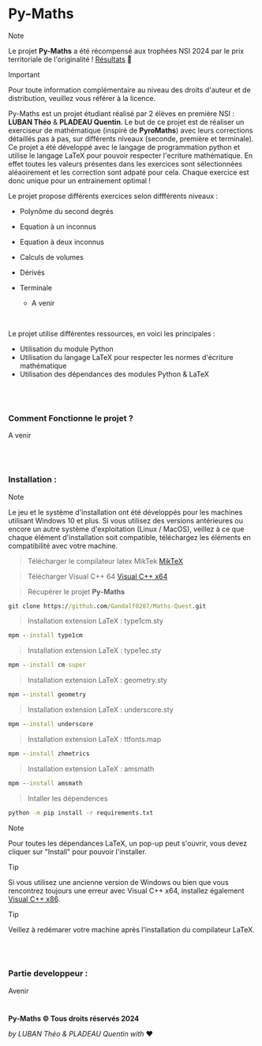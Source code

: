 # Py-Maths

> [!NOTE]
> Le projet **Py-Maths** a été récompensé aux trophées NSI 2024 par le prix territoriale de l'originalité ! [Résultats](https://trophees-nsi.fr/resultats-2024) :tada:

> [!IMPORTANT]
> Pour toute information complémentaire au niveau des droits d'auteur et de distribution, veuillez vous référer à la licence.

Py-Maths est un projet étudiant réalisé par 2 élèves en première NSI : **LUBAN Théo** & **PLADEAU Quentin**. Le but de ce projet est de réaliser un exerciseur de mathématique (inspiré de **PyroMaths**) avec leurs corrections détaillés pas à pas, sur différents niveaux (seconde, première et terminale). Ce projet a été développé avec le langage de programmation python et utilise le langage LaTeX pour pouvoir respecter l'ecriture mathématique. En effet toutes les valeurs présentes dans les exercices sont sélectionnées aléaoirement et les correction sont adpaté pour cela. Chaque exercice est donc unique pour un entrainement optimal !

Le projet propose différents exercices selon diffférents niveaux : 
  - Polynôme du second degrés
  - Equation à un inconnus
  - Equation à deux inconnus
  - Calculs de volumes
  - Dérivés

- Terminale
  - A venir

<br>

 Le projet utilise différentes ressources, en voici les principales : 
- Utilisation du module Python
- Utilisation du langage LaTeX pour respecter les normes d'écriture mathématique
- Utilisation des dépendances des modules Python & LaTeX

<br> </br>
### Comment Fonctionne le projet ?

A venir

<br> </br>

### Installation :

> [!NOTE]
> Le jeu et le système d'installation ont été développés pour les machines utilisant Windows 10 et plus.
> Si vous utilisez des versions antérieures ou encore un autre système d'exploitation (Linux / MacOS), veillez à ce que chaque élément d'installation soit compatible, téléchargez les éléments en compatibilité avec votre machine.

  > Télécharger le compilateur latex MikTek
  [MikTeX](https://miktex.org/download)

  > Télécharger Visual C++ 64
  [Visual C++ x64](https://learn.microsoft.com/en-us/cpp/windows/latest-supported-vc-redist?view=msvc-170)

  > Récupérer le projet **Py-Maths**
  ```cmd
  git clone https://github.com/Gandalf0207/Maths-Quest.git
  ```
  > Installation extension LaTeX : type1cm.sty
  ```cmd
  mpm --install type1cm
  ```
  > Installation extension LaTeX : type1ec.sty
  ```cmd
  mpm --install cm-super
  ```
  > Installation extension LaTeX : geometry.sty
  ```cmd
  mpm --install geometry
  ```
  > Installation extension LaTeX : underscore.sty
  ```cmd
  mpm --install underscore
  ```
  > Installation extension LaTeX : ttfonts.map
  ```cmd
  mpm --install zhmetrics
  ```
  > Installation extension LaTeX : amsmath
  ```cmd
  mpm --install amsmath
  ```
  > Intaller les dépendences
  ```cmd
  python -m pip install -r requirements.txt
  ```

> [!NOTE]
> Pour toutes les dépendances LaTeX, un pop-up peut s'ouvrir, vous devez cliquer sur "Install" pour pouvoir l'installer.

> [!TIP]
> Si vous utilisez une ancienne version de Windows ou bien que vous rencontrez toujours une erreur avec Visual C++ x64, installez également [Visual C++ x86](https://learn.microsoft.com/en-us/cpp/windows/latest-supported-vc-redist?view=msvc-170).

> [!TIP]
> Veillez à redémarer votre machine après l'installation du compilateur LaTeX.

<br> </br>

### Partie developpeur :

Avenir



#
__Py-Maths © Tous droits réservés 2024__

*by LUBAN Théo & PLADEAU Quentin with* :heart: 
